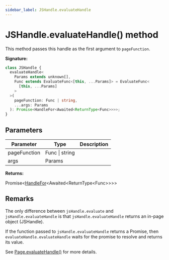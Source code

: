 ```yaml
---
sidebar_label: JSHandle.evaluateHandle
---
```


# JSHandle.evaluateHandle() method

This method passes this handle as the first argument to `pageFunction`.

**Signature:**

```typescript
class JSHandle {
  evaluateHandle<
    Params extends unknown[],
    Func extends EvaluateFunc<[this, ...Params]> = EvaluateFunc<
      [this, ...Params]
    >
  >(
    pageFunction: Func | string,
    ...args: Params
  ): Promise<HandleFor<Awaited<ReturnType<Func>>>>;
}
```

## Parameters

| Parameter    | Type           | Description |
| ------------ | -------------- | ----------- |
| pageFunction | Func \| string |             |
| args         | Params         |             |

**Returns:**

Promise&lt;[HandleFor](./puppeteer.handlefor.md)&lt;Awaited&lt;ReturnType&lt;Func&gt;&gt;&gt;&gt;

## Remarks

The only difference between `jsHandle.evaluate` and `jsHandle.evaluateHandle` is that `jsHandle.evaluateHandle` returns an in-page object (JSHandle).

If the function passed to `jsHandle.evaluateHandle` returns a Promise, then `evaluateHandle.evaluateHandle` waits for the promise to resolve and returns its value.

See [Page.evaluateHandle()](./puppeteer.page.evaluatehandle.md) for more details.
